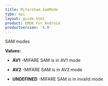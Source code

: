 ```yaml
---
title: MifareSam.SamMode
type: api
layout: guide.html
product: EMDK For Android
productversion: '4.0'
---
```



SAM modes

**Values:**

* **AV1** -MIFARE SAM is in AV1 mode

* **AV2** -MIFARE SAM is in AV2 mode

* **UNDEFINED** -MIFARE SAM is in invalid mode









